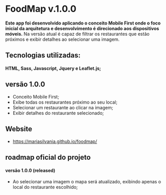 # FoodMap v.1.0.0

**Este app foi desenvolvido aplicando o conceito Mobile First onde o foco inicial da arquitetura e desenvolvimento é direcionado aos dispositivos móveis.**
Na versão atual é capaz de filtrar os restaurantes que estão próximos e exibir detalhes ao selecionar uma imagem.


## Tecnologias utilizadas:

#### **HTML, Sass, Javascript, Jquery e Leaflet.js;**

## versão 1.0.0

- Conceito Mobile First;
- Exibe todas os restaurantes próximo ao seu local;
- Selecionar um restaurante ao clicar na imagem;
- Exibir detalhes do restaurante selecionado;


## Website

- https://mariasilvania.github.io/foodmap/


## roadmap oficial do projeto

#### versão 1.0.0 (released)
- Ao selecionar uma imagem o mapa será atualizado, exibindo apenas o local do restaurante escolhido;
